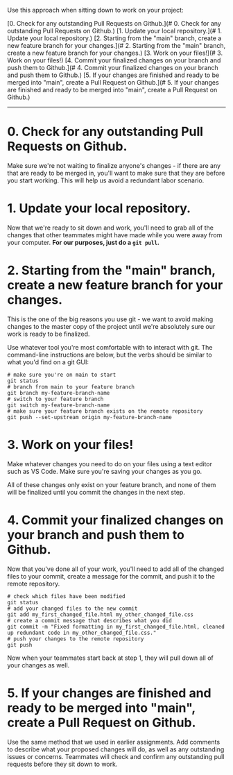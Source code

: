 Use this approach when sitting down to work on your project:

[0. Check for any outstanding Pull Requests on Github.](# 0. Check for any outstanding Pull Requests on Github.)
[1. Update your local repository.](# 1. Update your local repository.)
[2. Starting from the "main" branch, create a new feature branch for your changes.](# 2. Starting from the "main" branch, create a new feature branch for your changes.)
[3. Work on your files!](# 3. Work on your files!)
[4. Commit your finalized changes on your branch and push them to Github.](# 4. Commit your finalized changes on your branch and push them to Github.)
[5. If your changes are finished and ready to be merged into "main", create a Pull Request on Github.](# 5. If your changes are finished and ready to be merged into "main", create a Pull Request on Github.)

---

# 0. Check for any outstanding Pull Requests on Github.
Make sure we're not waiting to finalize anyone's changes - if there are any that are ready to be merged in, you'll want to make sure that they are before you start working. This will help us avoid a redundant labor scenario.

# 1. Update your local repository.
Now that we're ready to sit down and work, you'll need to grab all of the changes that other teammates might have made while you were away from your computer. **For our purposes, just do a `git pull`.**

# 2. Starting from the "main" branch, create a new feature branch for your changes.
This is the one of the big reasons you use git - we want to avoid making changes to the master copy of the project until we're absolutely sure our work is ready to be finalized.

Use whatever tool you're most comfortable with to interact with git. The command-line instructions are below, but the verbs should be similar to what you'd find on a git GUI:

```console
# make sure you're on main to start
git status 
# branch from main to your feature branch
git branch my-feature-branch-name
# switch to your feature branch
git switch my-feature-branch-name
# make sure your feature branch exists on the remote repository
git push --set-upstream origin my-feature-branch-name
```

# 3. Work on your files!
Make whatever changes you need to do on your files using a text editor such as VS Code. Make sure you're saving your changes as you go. 

All of these changes only exist on your feature branch, and none of them will be finalized until you commit the changes in the next step.

# 4. Commit your finalized changes on your branch and push them to Github.
Now that you've done all of your work, you'll need to add all of the changed files to your commit, create a message for the commit, and push it to the remote repository.

```console
# check which files have been modified
git status
# add your changed files to the new commit
git add my_first_changed_file.html my_other_changed_file.css
# create a commit message that describes what you did
git commit -m "Fixed formatting in my_first_changed_file.html, cleaned up redundant code in my_other_changed_file.css."
# push your changes to the remote repository
git push
```

Now when your teammates start back at step 1, they will pull down all of your changes as well.

# 5. If your changes are finished and ready to be merged into "main", create a Pull Request on Github.
Use the same method that we used in earlier assignments. Add comments to describe what your proposed changes will do, as well as any outstanding issues or concerns. Teammates will check and confirm any outstanding pull requests before they sit down to work.
